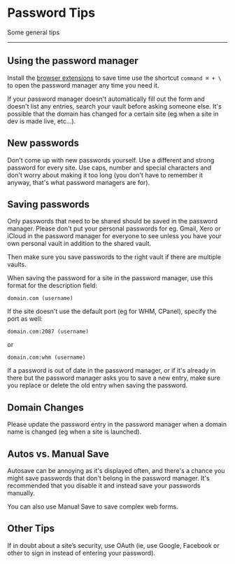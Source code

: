 # Password Tips 

Some general tips 

--- 

## Using the password manager

Install the [browser extensions](https://agilebits.com/onepassword/extensions) to save time use the shortcut ``command ⌘ + \`` to open the password manager any time you need it. 

If your password manager doesn't automatically fill out the form and doesn't list any entries, search your vault before asking someone else. It's possible that the domain has changed for a certain site (eg when a site in dev is made live, etc...).

## New passwords

Don't come up with new passwords yourself. Use a different and strong password for every site. Use caps, number and special characters and don't worry about making it too long (you don't have to remember it anyway, that's what password managers are for).

## Saving passwords

Only passwords that need to be shared should be saved in the password manager. Please don't put your personal passwords for eg. Gmail, Xero or iCloud in the password manager for everyone to see unless you have your own personal vault in addition to the shared vault. 

Then make sure you save passwords to the right vault if there are multiple vaults. 

When saving the password for a site in the password manager, use this format for the description field: 

```domain.com (username)```

If the site doesn't use the default port (eg for WHM, CPanel), specify the port as well: 

```domain.com:2087 (username)```

or 

```domain.com:whm (username)```

If a password is out of date in the password manager, or if it's already in there but the password manager asks you to save a new entry, make sure you replace or delete the old entry when saving the password. 

## Domain Changes

Please update the password entry in the password manager when a domain name is changed (eg when a site is launched).

## Autos vs. Manual Save

Autosave can be annoying as it's displayed often, and there's a chance you might save passwords that don't belong in the password manager. It's recommended that you disable it and instead save your passwords manually. 

You can also use Manual Save to save complex web forms.

## Other Tips

If in doubt about a site’s security, use OAuth (ie, use Google, Facebook or other to sign in instead of entering your password).